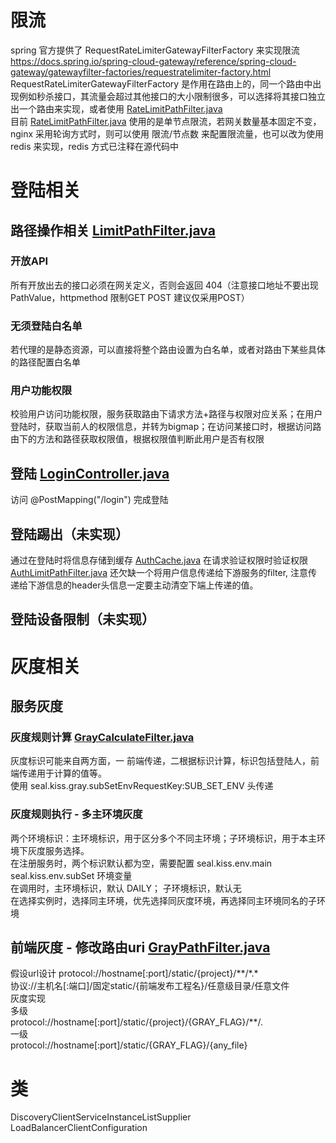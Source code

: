 # 限流
spring 官方提供了 RequestRateLimiterGatewayFilterFactory 来实现限流 https://docs.spring.io/spring-cloud-gateway/reference/spring-cloud-gateway/gatewayfilter-factories/requestratelimiter-factory.html
<br/> RequestRateLimiterGatewayFilterFactory 是作用在路由上的，同一个路由中出现例如秒杀接口，其流量会超过其他接口的大小限制很多，可以选择将其接口独立出一个路由来实现，或者使用 [RateLimitPathFilter.java](src%2Fmain%2Fjava%2Fio%2Fgithub%2Fseal90%2Fkiss%2Fgateway%2Ffilter%2FRateLimitPathFilter.java)
<br/> 目前 [RateLimitPathFilter.java](src%2Fmain%2Fjava%2Fio%2Fgithub%2Fseal90%2Fkiss%2Fgateway%2Ffilter%2FRateLimitPathFilter.java) 使用的是单节点限流，若网关数量基本固定不变，nginx 采用轮询方式时，则可以使用 限流/节点数 来配置限流量，也可以改为使用 redis 来实现，redis 方式已注释在源代码中

# 登陆相关
## 路径操作相关 [LimitPathFilter.java](src%2Fmain%2Fjava%2Fio%2Fgithub%2Fseal90%2Fkiss%2Fgateway%2Ffilter%2FLimitPathFilter.java)
### 开放API
所有开放出去的接口必须在网关定义，否则会返回 404（注意接口地址不要出现PathValue，httpmethod 限制GET POST 建议仅采用POST）
### 无须登陆白名单
若代理的是静态资源，可以直接将整个路由设置为白名单，或者对路由下某些具体的路径配置白名单
### 用户功能权限
校验用户访问功能权限，服务获取路由下请求方法+路径与权限对应关系；在用户登陆时，获取当前人的权限信息，并转为bigmap；在访问某接口时，根据访问路由下的方法和路径获取权限值，根据权限值判断此用户是否有权限

## 登陆 [LoginController.java](src%2Fmain%2Fjava%2Fio%2Fgithub%2Fseal90%2Fkiss%2Fgateway%2Flogin%2Fcontroller%2FLoginController.java)
访问 @PostMapping("/login") 完成登陆
## 登陆踢出（未实现）
通过在登陆时将信息存储到缓存 [AuthCache.java](src%2Fmain%2Fjava%2Fio%2Fgithub%2Fseal90%2Fkiss%2Fgateway%2Flogin%2Fservice%2Fimpl%2FAuthCache.java)
在请求验证权限时验证权限 [AuthLimitPathFilter.java](src%2Fmain%2Fjava%2Fio%2Fgithub%2Fseal90%2Fkiss%2Fgateway%2Ffilter%2FAuthLimitPathFilter.java)
还欠缺一个将用户信息传递给下游服务的filter, 注意传递给下游信息的header头信息一定要主动清空下端上传递的值。
## 登陆设备限制（未实现）

# 灰度相关
## 服务灰度 
### 灰度规则计算 [GrayCalculateFilter.java](src%2Fmain%2Fjava%2Fio%2Fgithub%2Fseal90%2Fkiss%2Fgateway%2Ffilter%2FGrayCalculateFilter.java)
灰度标识可能来自两方面，一 前端传递，二根据标识计算，标识包括登陆人，前端传递用于计算的值等。
<br/> 使用 seal.kiss.gray.subSetEnvRequestKey:SUB_SET_ENV 头传递

### 灰度规则执行 - 多主环境灰度
两个环境标识：主环境标识，用于区分多个不同主环境；子环境标识，用于本主环境下灰度服务选择。
<br/> 在注册服务时，两个标识默认都为空，需要配置 seal.kiss.env.main seal.kiss.env.subSet 环境变量
<br/> 在调用时，主环境标识，默认 DAILY； 子环境标识，默认无
<br/> 在选择实例时，选择同主环境，优先选择同灰度环境，再选择同主环境同名的子环境

## 前端灰度 - 修改路由uri [GrayPathFilter.java](src%2Fmain%2Fjava%2Fio%2Fgithub%2Fseal90%2Fkiss%2Fgateway%2Ffilter%2FGrayPathFilter.java)
假设url设计 protocol://hostname[:port]/static/{project}/\*\*/\*.\*
<br/> 协议://主机名[:端口]/固定static/{前端发布工程名}/任意级目录/任意文件
<br/> 灰度实现
<br/> 多级
<br/> protocol://hostname[:port]/static/{project}/{GRAY_FLAG}/**/*.*
<br/> 一级
<br/> protocol://hostname[:port]/static/{GRAY_FLAG}/{any_file}

# 类
DiscoveryClientServiceInstanceListSupplier
<br/> LoadBalancerClientConfiguration